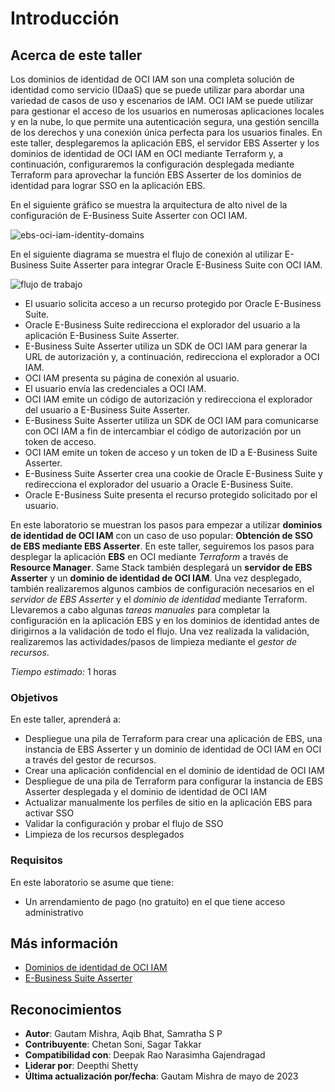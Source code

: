 # Introducción

## Acerca de este taller

Los dominios de identidad de OCI IAM son una completa solución de identidad como servicio (IDaaS) que se puede utilizar para abordar una variedad de casos de uso y escenarios de IAM. OCI IAM se puede utilizar para gestionar el acceso de los usuarios en numerosas aplicaciones locales y en la nube, lo que permite una autenticación segura, una gestión sencilla de los derechos y una conexión única perfecta para los usuarios finales. En este taller, desplegaremos la aplicación EBS, el servidor EBS Asserter y los dominios de identidad de OCI IAM en OCI mediante Terraform y, a continuación, configuraremos la configuración desplegada mediante Terraform para aprovechar la función EBS Asserter de los dominios de identidad para lograr SSO en la aplicación EBS.

En el siguiente gráfico se muestra la arquitectura de alto nivel de la configuración de E-Business Suite Asserter con OCI IAM.

![ebs-oci-iam-identity-domains](./images/ebs-oci-iam-identity-domains.png "Imagen 1")

En el siguiente diagrama se muestra el flujo de conexión al utilizar E-Business Suite Asserter para integrar Oracle E-Business Suite con OCI IAM.

![flujo de trabajo](./images/workflow.png)

*   El usuario solicita acceso a un recurso protegido por Oracle E-Business Suite.
*   Oracle E-Business Suite redirecciona el explorador del usuario a la aplicación E-Business Suite Asserter.
*   E-Business Suite Asserter utiliza un SDK de OCI IAM para generar la URL de autorización y, a continuación, redirecciona el explorador a OCI IAM.
*   OCI IAM presenta su página de conexión al usuario.
*   El usuario envía las credenciales a OCI IAM.
*   OCI IAM emite un código de autorización y redirecciona el explorador del usuario a E-Business Suite Asserter.
*   E-Business Suite Asserter utiliza un SDK de OCI IAM para comunicarse con OCI IAM a fin de intercambiar el código de autorización por un token de acceso.
*   OCI IAM emite un token de acceso y un token de ID a E-Business Suite Asserter.
*   E-Business Suite Asserter crea una cookie de Oracle E-Business Suite y redirecciona el explorador del usuario a Oracle E-Business Suite.
*   Oracle E-Business Suite presenta el recurso protegido solicitado por el usuario.

En este laboratorio se muestran los pasos para empezar a utilizar **dominios de identidad de OCI IAM** con un caso de uso popular: **Obtención de SSO de EBS mediante EBS Asserter**. En este taller, seguiremos los pasos para desplegar la aplicación **EBS** en OCI mediante _Terraform_ a través de **Resource Manager**. Same Stack también desplegará un **servidor de EBS Asserter** y un **dominio de identidad de OCI IAM**. Una vez desplegado, también realizaremos algunos cambios de configuración necesarios en el _servidor de EBS Asserter_ y el _dominio de identidad_ mediante Terraform. Llevaremos a cabo algunas _tareas manuales_ para completar la configuración en la aplicación EBS y en los dominios de identidad antes de dirigirnos a la validación de todo el flujo. Una vez realizada la validación, realizaremos las actividades/pasos de limpieza mediante el _gestor de recursos_.

_Tiempo estimado:_ 1 horas

### Objetivos

En este taller, aprenderá a:

*   Despliegue una pila de Terraform para crear una aplicación de EBS, una instancia de EBS Asserter y un dominio de identidad de OCI IAM en OCI a través del gestor de recursos.
*   Crear una aplicación confidencial en el dominio de identidad de OCI IAM
*   Despliegue de una pila de Terraform para configurar la instancia de EBS Asserter desplegada y el dominio de identidad de OCI IAM
*   Actualizar manualmente los perfiles de sitio en la aplicación EBS para activar SSO
*   Validar la configuración y probar el flujo de SSO
*   Limpieza de los recursos desplegados

### Requisitos

En este laboratorio se asume que tiene:

*   Un arrendamiento de pago (no gratuito) en el que tiene acceso administrativo

## Más información

*   [Dominios de identidad de OCI IAM](https://docs.oracle.com/en-us/iaas/Content/Identity/home.htm)
*   [E-Business Suite Asserter](https://docs.oracle.com/en/solutions/sso-oci-iam-ebs-asserter/index.html#GUID-9E74257D-396D-49E5-A2FD-6E59ACC48946)

## Reconocimientos

*   **Autor**: Gautam Mishra, Aqib Bhat, Samratha S P
*   **Contribuyente**: Chetan Soni, Sagar Takkar
*   **Compatibilidad con**: Deepak Rao Narasimha Gajendragad
*   **Liderar por**: Deepthi Shetty
*   **Última actualización por/fecha**: Gautam Mishra de mayo de 2023